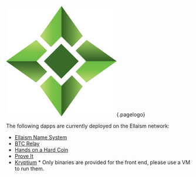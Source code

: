 ![Logo](/uploads/logo.png "Logo"){.pagelogo}
<!-- TITLE: Dapps -->
<!-- SUBTITLE: Ellaism - A stable network with no premine and no dev fees -->

The following dapps are currently deployed on the Ellaism network:

<div id="dapp-content">

* [Ellaism Name System](https://ens.ellaism.org/)
* [BTC Relay](http://ellaism.org/btcrelay/)
* [Hands on a Hard Coin](https://handsonahardcoin.com/?network=ella)
* [Prove It](https://proveit.outdoordevs.com)
* [Kryptium](https://kryptium.io)  * Only binaries are provided for the front end, please use a VM to run them.

</div>